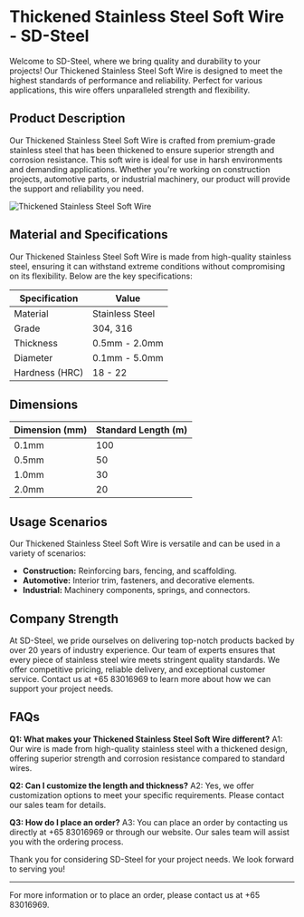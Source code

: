 # Thickened Stainless Steel Soft Wire - SD-Steel

Welcome to SD-Steel, where we bring quality and durability to your projects! Our Thickened Stainless Steel Soft Wire is designed to meet the highest standards of performance and reliability. Perfect for various applications, this wire offers unparalleled strength and flexibility.

## Product Description
Our Thickened Stainless Steel Soft Wire is crafted from premium-grade stainless steel that has been thickened to ensure superior strength and corrosion resistance. This soft wire is ideal for use in harsh environments and demanding applications. Whether you're working on construction projects, automotive parts, or industrial machinery, our product will provide the support and reliability you need.

![Thickened Stainless Steel Soft Wire](https://github.com/user-attachments/assets/2567258e-e124-4816-932d-1809bd27ef0b)

## Material and Specifications
Our Thickened Stainless Steel Soft Wire is made from high-quality stainless steel, ensuring it can withstand extreme conditions without compromising on its flexibility. Below are the key specifications:

| Specification | Value |
|---------------|-------|
| Material      | Stainless Steel |
| Grade         | 304, 316 |
| Thickness     | 0.5mm - 2.0mm |
| Diameter      | 0.1mm - 5.0mm |
| Hardness (HRC)| 18 - 22 |

## Dimensions
| Dimension (mm) | Standard Length (m) |
|----------------|---------------------|
| 0.1mm          | 100                 |
| 0.5mm          | 50                  |
| 1.0mm          | 30                  |
| 2.0mm          | 20                  |

## Usage Scenarios
Our Thickened Stainless Steel Soft Wire is versatile and can be used in a variety of scenarios:
- **Construction:** Reinforcing bars, fencing, and scaffolding.
- **Automotive:** Interior trim, fasteners, and decorative elements.
- **Industrial:** Machinery components, springs, and connectors.

## Company Strength
At SD-Steel, we pride ourselves on delivering top-notch products backed by over 20 years of industry experience. Our team of experts ensures that every piece of stainless steel wire meets stringent quality standards. We offer competitive pricing, reliable delivery, and exceptional customer service. Contact us at +65 83016969 to learn more about how we can support your project needs.

## FAQs
**Q1: What makes your Thickened Stainless Steel Soft Wire different?**
A1: Our wire is made from high-quality stainless steel with a thickened design, offering superior strength and corrosion resistance compared to standard wires.

**Q2: Can I customize the length and thickness?**
A2: Yes, we offer customization options to meet your specific requirements. Please contact our sales team for details.

**Q3: How do I place an order?**
A3: You can place an order by contacting us directly at +65 83016969 or through our website. Our sales team will assist you with the ordering process.

Thank you for considering SD-Steel for your project needs. We look forward to serving you!

---

For more information or to place an order, please contact us at +65 83016969.